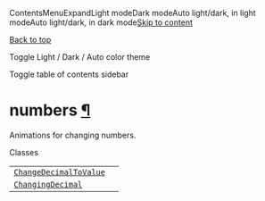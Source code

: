 ContentsMenuExpandLight modeDark modeAuto light/dark, in light modeAuto light/dark, in dark mode[Skip to content](https://docs.manim.community/en/stable/reference/manim.animation.numbers.html#furo-main-content)

[Back to top](https://docs.manim.community/en/stable/reference/manim.animation.numbers.html#)

Toggle Light / Dark / Auto color theme

Toggle table of contents sidebar

# numbers [¶](https://docs.manim.community/en/stable/reference/manim.animation.numbers.html\#module-manim.animation.numbers "Link to this heading")

Animations for changing numbers.

Classes

|     |     |
| --- | --- |
| [`ChangeDecimalToValue`](https://docs.manim.community/en/stable/reference/manim.animation.numbers.ChangeDecimalToValue.html#manim.animation.numbers.ChangeDecimalToValue "manim.animation.numbers.ChangeDecimalToValue") |  |
| [`ChangingDecimal`](https://docs.manim.community/en/stable/reference/manim.animation.numbers.ChangingDecimal.html#manim.animation.numbers.ChangingDecimal "manim.animation.numbers.ChangingDecimal") |  |